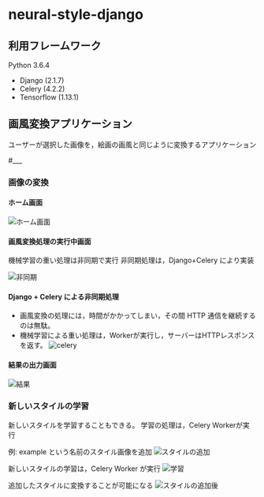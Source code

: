 # neural-style-django

## 利用フレームワーク
Python 3.6.4
* Django (2.1.7)
* Celery (4.2.2)
* Tensorflow (1.13.1)

## 画風変換アプリケーション
ユーザーが選択した画像を，絵画の画風と同じように変換するアプリケーション

#___
### 画像の変換
#### ホーム画面 

![ホーム画面](https://github.com/natsu-summer72/neural-style/blob/master/example/home.png)


#### 画風変換処理の実行中画面

機械学習の重い処理は非同期で実行
非同期処理は，Django+Celery により実装

![非同期](https://github.com/natsu-summer72/neural-style/blob/master/example/async.png)

#### Django + Celery による非同期処理
  * 画風変換の処理には，時間がかかってしまい，その間 HTTP 通信を継続するのは無駄。
  * 機械学習による重い処理は，Workerが実行し，サーバーはHTTPレスポンスを返す。
![celery](https://github.com/natsu-summer72/neural-style/blob/master/example/celery.png)


#### 結果の出力画面
![結果](https://github.com/natsu-summer72/neural-style/blob/master/example/result.png)

### 新しいスタイルの学習
新しいスタイルを学習することもできる。
学習の処理は，Celery Workerが実行

例: example という名前のスタイル画像を追加
![スタイルの追加](https://github.com/natsu-summer72/neural-style/blob/master/example/learn_home.png)

新しいスタイルの学習は，Celery Worker が実行
![学習](https://github.com/natsu-summer72/neural-style/blob/master/example/learning.png)

追加したスタイルに変換することが可能になる
![スタイルの追加後](https://github.com/natsu-summer72/neural-style/blob/master/example/finish_learning.png)


